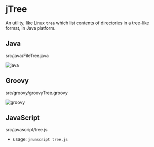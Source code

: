 # jTree

An utility, like Linux `tree` which list contents of directories in a tree-like format, in Java platform.

## Java

src/java/FileTree.java

![java](http://static.oschina.net/uploads/code/201409/18234649_fFoK.jpg)

## Groovy

src/groovy/groovyTree.groovy

![groovy](http://static.oschina.net/uploads/code/201409/18234449_o1nS.jpg)

## JavaScript

src/javascript/tree.js

* usage: `jrunscript tree.js`
